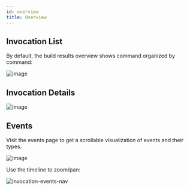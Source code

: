 ```yaml
---
id: overview
title: Overview
---
```


## Invocation List

By default, the build results overview shows command organized by command:

![image](https://user-images.githubusercontent.com/50580/144553504-8491e37f-f2d7-4f08-92ec-182cd900616a.png)

## Invocation Details

![image](https://user-images.githubusercontent.com/50580/144553704-252f630e-a80f-4f42-8807-c916519a14b6.png)

## Events

Visit the events page to get a scrollable visualization of events and their types.

![image](https://user-images.githubusercontent.com/50580/144553862-2018275c-7f85-4d9f-8903-c7dd3ea15466.png)

Use the timeline to zoom/pan:

![invocation-events-nav](https://user-images.githubusercontent.com/50580/144554159-7e2a8f7f-f7a8-4541-9b70-8c63ecc2636a.gif)
